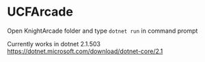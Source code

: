 # UCFArcade

Open KnightArcade folder and type `dotnet run` in command prompt

Currently works in dotnet 2.1.503
https://dotnet.microsoft.com/download/dotnet-core/2.1
